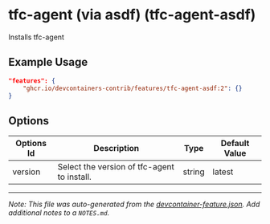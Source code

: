 

# tfc-agent (via asdf) (tfc-agent-asdf)

Installs tfc-agent

## Example Usage

```json
"features": {
    "ghcr.io/devcontainers-contrib/features/tfc-agent-asdf:2": {}
}
```

## Options

| Options Id | Description | Type | Default Value |
|-----|-----|-----|-----|
| version | Select the version of tfc-agent to install. | string | latest |



---

_Note: This file was auto-generated from the [devcontainer-feature.json](https://github.com/devcontainers-contrib/features/blob/main/src/tfc-agent-asdf/devcontainer-feature.json).  Add additional notes to a `NOTES.md`._
